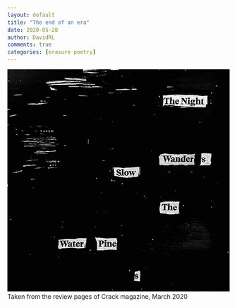 ```yaml
---  
layout: default
title: "The end of an era"
date: 2020-05-28
author: DavidRL  
comments: true  
categories: [erasure poetry]  
---  
```

![the end of an era](/assets/images/articles/endofanera.jpeg)
Taken from the review pages of Crack magazine, March 2020

